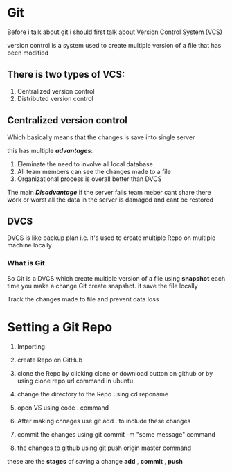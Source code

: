 #             Git
Before i talk about git i should first talk about Version Control System (VCS)

version control is a system used to create multiple version of a file that has been modified

## There is two types of VCS:

1. Centralized version control
2. Distributed version control

## Centralized version control

Which basically means that the changes is save into single server 

this has multiple ***advantages***:

1. Eleminate the need to involve all local database
2. All team members can see the changes made to a file
3. Organizational process is overall better than DVCS

The main ***Disadvantage*** if the server fails team meber cant share there work or worst all the data in the server is damaged and cant be restored

## DVCS

DVCS is like backup plan i.e. it's used to create multiple Repo on multiple machine locally

### What is Git 

So Git is a DVCS which create multiple version of a file using **snapshot** each time you make a change Git create snapshot. it save the file locally

Track the changes made to file and prevent data loss

# Setting a Git Repo

1. Importing 

1. create Repo on GitHub
2. clone the Repo by clicking clone or download button on github or by using clone repo url command in ubuntu
3. change the directory to the Repo using cd reponame
4. open VS using code . command
5. After making chnages use git add . to include these changes
6. commit the changes using git commit -m "some message" command
7. the changes to github using git push origin master command

these are the **stages** of saving a change **add** , **commit** , **push**